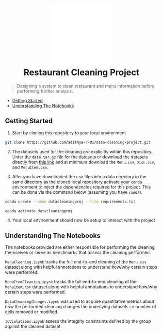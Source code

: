 <h1 align="center" style="border-bottom: none">
    <a href="https://prometheus.io" target="_blank"><img alt="Prometheus" src="./.assets/heading-image.svg"></a><br>Restaurant Cleaning Project
</h1>

> Designing a system to clean restaurant and menu information before performing further analysis.

- [Getting Started](https://github.com/adithya-r-01/data-cleaning-project/tree/main?tab=readme-ov-file#getting-started)
- [Understanding The Notebooks](https://github.com/adithya-r-01/data-cleaning-project/tree/main?tab=readme-ov-file#understanding-the-notebooks)

## Getting Started

1. Start by cloning this repository to your local environment

```bash
git clone https://github.com/adithya-r-01/data-cleaning-project.git
```

2. The datasets used for the cleaning _are_ explicitly within this repository. Untar the `data.tar.gz` file for the datasets or download the datasets directly from [this link](https://uofi.app.box.com/s/zh2hxfkq0cc6vyftw91nqa4smdpq7ybk) and at minimum download the `Menu.csv`, `Dish.csv`, and `MenuItem.csv`.

3. After you have downloaded the csv files into a data directory in the same directory as the cloned local repository activate your `conda` environment to inject the dependencies required for this project. This can be done via the command below (assuming you have `conda`).

```bash
conda create --name datacleaningproj --file requirements.txt
```
```bash
conda activate datacleaningproj
```

4. Your local environment should now be setup to interact with the project

## Understanding The Notebooks

The notebooks provided are either responsible for performing the cleaning themselves or serve as benchmarks that _assess_ the cleaning performed.

`MenuCleaning.ipynb` tracks the full end-to-end cleaning of the `Menu.csv` dataset along with helpful annotations to understand how/why certain steps were performed.

`MenuItemCleaning.ipynb` tracks the full end-to-end cleaning of the `MenuItem.csv` dataset along with helpful annotations to understand how/why certain steps were performed.

`DataCleaningChanges.ipynb` was used to acquire quantitative metrics about _how_ the performed cleaning changes the underlying datasets i.e number of cells removed or modified.

`ICViolations.ipynb` assess the integrity constraints defined by the group against the cleaned dataset.
